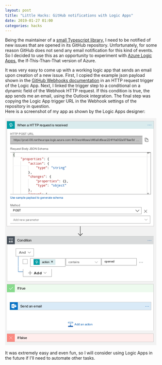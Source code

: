 ```yaml
---
layout: post
title: "Little Hacks: GitHub notifications with Logic Apps"
date: 2019-01-27 01:00
categories: hacks
---
```


Being the maintainer of a [small Typescript library][react-appinsights],
I need to be notified of new issues that are opened in its GitHub repository. 
Unfortunately, for some reason GitHub does not send any email notification for this
kind of events. So I decided to use this as an opportunity to experiment with 
[Azure Logic Apps][azure-logic-apps], the If-This-Than-That version of Azure.  

It was very easy to come up with a working logic app that sends an email
upon creation of a new issue. First, I copied the example json payload
shown in the [GitHub Webhooks documentation][github-webhook] in an HTTP 
request trigger of the Logic App.
Next, I linked the trigger step to a conditional on a dynamic field of the 
Webhook HTTP request. If this condition is true, the app sends me an email,
using the Outlook integration.
The final step was copying the Logic App trigger URL in the Webhook settings
of the repository in question.  
Here is a screenshot of my app as shown by the Logic Apps designer:

![Azure Logic Apps designer GitHub notification](/assets/github-azure-logic-apps-notification.png)

It was extremely easy and even fun, so I will consider using Logic Apps in 
the future if I'll need to automate other tasks.


 [react-appinsights]: https://github.com/Azure/react-appinsights
 [azure-logic-apps]: https://azure.microsoft.com/en-us/services/logic-apps/
 [github-webhook]: https://developer.github.com/webhooks/
